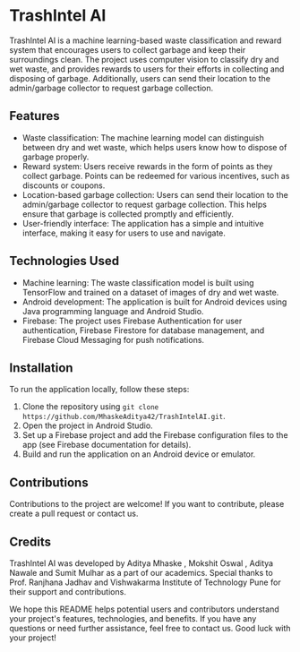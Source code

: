 

# TrashIntel AI

TrashIntel AI is a machine learning-based waste classification and reward system that encourages users to collect garbage and keep their surroundings clean. The project uses computer vision to classify dry and wet waste, and provides rewards to users for their efforts in collecting and disposing of garbage. Additionally, users can send their location to the admin/garbage collector to request garbage collection.

## Features

- Waste classification: The machine learning model can distinguish between dry and wet waste, which helps users know how to dispose of garbage properly.
- Reward system: Users receive rewards in the form of points as they collect garbage. Points can be redeemed for various incentives, such as discounts or coupons.
- Location-based garbage collection: Users can send their location to the admin/garbage collector to request garbage collection. This helps ensure that garbage is collected promptly and efficiently.
- User-friendly interface: The application has a simple and intuitive interface, making it easy for users to use and navigate.

## Technologies Used

- Machine learning: The waste classification model is built using TensorFlow and trained on a dataset of images of dry and wet waste.
- Android development: The application is built for Android devices using Java programming language and Android Studio.
- Firebase: The project uses Firebase Authentication for user authentication, Firebase Firestore for database management, and Firebase Cloud Messaging for push notifications.

## Installation

To run the application locally, follow these steps:

1. Clone the repository using `git clone https://github.com/MhaskeAditya42/TrashIntelAI.git`.
2. Open the project in Android Studio.
3. Set up a Firebase project and add the Firebase configuration files to the app (see Firebase documentation for details).
4. Build and run the application on an Android device or emulator.

## Contributions

Contributions to the project are welcome! If you want to contribute, please create a pull request or contact us.

## Credits

TrashIntel AI was developed by Aditya Mhaske , Mokshit Oswal , Aditya Nawale and Sumit Mulhar as a part of our academics. Special thanks to Prof. Ranjhana Jadhav and Vishwakarma Institute of Technology Pune for their support and contributions.


We hope this README helps potential users and contributors understand your project's features, technologies, and benefits. If you have any questions or need further assistance, feel free to contact us. Good luck with your project!
